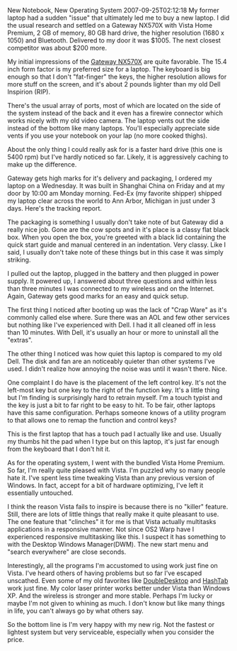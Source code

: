 New Notebook, New Operating System
2007-09-25T02:12:18
My former laptop had a sudden "issue" that ultimately led me to buy a new laptop. I did the usual research and settled on a Gateway NX570X with Vista Home Premium, 2 GB of memory, 80 GB hard drive, the higher resolution (1680 x 1050) and Bluetooth. Delivered to my door it was $1005. The next closest competitor was about $200 more.

My initial impressions of the [Gateway NX570X](http://www.gateway.com/systems/series/529596848.php) are quite favorable. The 15.4 inch form factor is my preferred size for a laptop. The keyboard is big enough so that I don't "fat-finger" the keys, the higher resolution allows for more stuff on the screen, and it's about 2 pounds lighter than my old Dell Inspirion (RIP).

There's the usual array of ports, most of which are located on the side of the system instead of the back and it even has a firewire connector which works nicely with my old video camera. The laptop vents out the side instead of the bottom like many laptops. You'll especially appreciate side vents if you use your notebook on your lap (no more cooked thighs).

About the only thing I could really ask for is a faster hard drive (this one is 5400 rpm) but I've hardly noticed so far. Likely, it is aggressively caching to make up the difference.

Gateway gets high marks for it's delivery and packaging, I ordered my laptop on a Wednesday. It was built in Shanghai China on Friday and at my door by 10:00 am Monday morning. Fed-Ex (my favorite shipper) shipped my laptop clear across the world to Ann Arbor, Michigan in just under 3 days. Here's the tracking report.

The packaging is something I usually don't take note of but Gateway did a really nice job. Gone are the cow spots and in it's place is a classy flat black box. When you open the box, you're greeted with a black lid containing the quick start guide and manual centered in an indentation. Very classy. Like I said, I usually don't take note of these things but in this case it was simply striking.

I pulled out the laptop, plugged in the battery and then plugged in power supply. It powered up, I answered about three questions and within less than three minutes I was connected to my wireless and on the Internet. Again, Gateway gets good marks for an easy and quick setup.

The first thing I noticed after booting up was the lack of "Crap Ware" as it's commonly called else where. Sure there was an AOL and few other services but nothing like I've experienced with Dell. I had it all cleaned off in less than 10 minutes. With Dell, it's usually an hour or more to uninstall all the "extras".

The other thing I noticed was how quiet this laptop is compared to my old Dell. The disk and fan are an noticeably quieter than other systems I've used. I didn't realize how annoying the noise was until it wasn't there. Nice. 

One complaint I do have is the placement of the left control key. It's not the left-most key but one key to the right of the function key. It's a little thing but I'm finding is surprisingly hard to retrain myself. I'm a touch typist and the key is just a bit to far right to be easy to hit. To be fair, other laptops have this same configuration. Perhaps someone knows of a utility program to that allows one to remap the function and control keys?

This is the first laptop that has a touch pad I actually like and use. Usually my thumbs hit the pad when I type but on this laptop, it's just far enough from the keyboard that I don't hit it.

As for the operating system, I went with the bundled Vista Home Premium. So far, I'm really quite pleased with Vista. I'm puzzled why so many people hate it. I've spent less time tweaking Vista than any previous version of Windows. In fact, accept for a bit of hardware optimizing, I've left it essentially untouched.

I think the reason Vista fails to inspire is because there is no "killer" feature. Still, there are lots of little things that really make it quite pleasant to use. The one feature that "clinches" it for me is that Vista actually multitasks applications in a responsive manner. Not since OS2 Warp have I experienced responsive multitasking like this. I suspect it has something to with the Desktop Windows Manager(DWM). The new start menu and "search everywhere" are close seconds.

Interestingly, all the programs I'm accustomed to using work just fine on Vista. I've heard others of having problems but so far I've escaped unscathed. Even some of my old favorites like [DoubleDesktop](http://www.fatfreesoft.com/2desk.php) and [HashTab](http://beeblebrox.org/hashtab/) work just fine. My color laser printer works better under Vista than Windows XP. And the wireless is stronger and more stable. Perhaps I'm lucky or maybe I'm not given to whining as much. I don't know but like many things in life, you can't always go by what others say.

So the bottom line is I'm very happy with my new rig. Not the fastest or lightest system but very serviceable, especially when you consider the price. 
